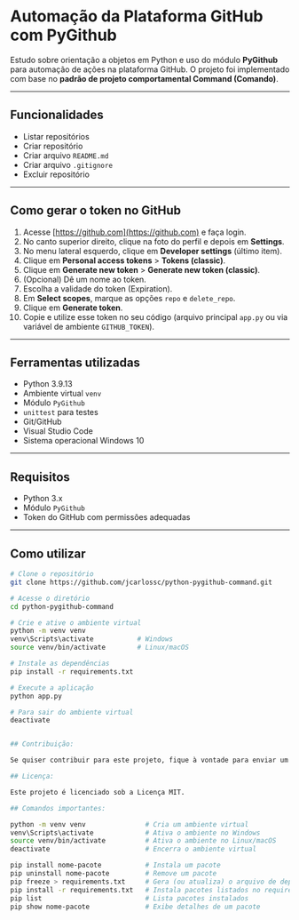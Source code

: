 # Automação da Plataforma GitHub com PyGithub

Estudo sobre orientação a objetos em Python e uso do módulo **PyGithub** para automação de ações na plataforma GitHub. O projeto foi implementado com base no **padrão de projeto comportamental Command (Comando)**.

---

## Funcionalidades

- Listar repositórios
- Criar repositório
- Criar arquivo `README.md`
- Criar arquivo `.gitignore`
- Excluir repositório

---

## Como gerar o token no GitHub

1. Acesse [https://github.com](https://github.com) e faça login.
2. No canto superior direito, clique na foto do perfil e depois em **Settings**.
3. No menu lateral esquerdo, clique em **Developer settings** (último item).
4. Clique em **Personal access tokens** > **Tokens (classic)**.
5. Clique em **Generate new token** > **Generate new token (classic)**.
6. (Opcional) Dê um nome ao token.
7. Escolha a validade do token (Expiration).
8. Em **Select scopes**, marque as opções `repo` e `delete_repo`.
9. Clique em **Generate token**.
10. Copie e utilize esse token no seu código (arquivo principal `app.py` ou via variável de ambiente `GITHUB_TOKEN`).

---

## Ferramentas utilizadas

- Python 3.9.13
- Ambiente virtual `venv`
- Módulo `PyGithub`
- `unittest` para testes
- Git/GitHub
- Visual Studio Code
- Sistema operacional Windows 10

---

## Requisitos

- Python 3.x
- Módulo `PyGithub`
- Token do GitHub com permissões adequadas

---

## Como utilizar

```bash
# Clone o repositório
git clone https://github.com/jcarlossc/python-pygithub-command.git

# Acesse o diretório
cd python-pygithub-command

# Crie e ative o ambiente virtual
python -m venv venv
venv\Scripts\activate           # Windows
source venv/bin/activate        # Linux/macOS

# Instale as dependências
pip install -r requirements.txt

# Execute a aplicação
python app.py

# Para sair do ambiente virtual
deactivate


## Contribuição:

Se quiser contribuir para este projeto, fique à vontade para enviar um pull request ou relatar problemas na seção de issues.

## Licença:

Este projeto é licenciado sob a Licença MIT.

## Comandos importantes:

python -m venv venv               # Cria um ambiente virtual
venv\Scripts\activate             # Ativa o ambiente no Windows
source venv/bin/activate          # Ativa o ambiente no Linux/macOS
deactivate                        # Encerra o ambiente virtual

pip install nome-pacote           # Instala um pacote
pip uninstall nome-pacote         # Remove um pacote
pip freeze > requirements.txt     # Gera (ou atualiza) o arquivo de dependências
pip install -r requirements.txt   # Instala pacotes listados no requirements.txt
pip list                          # Lista pacotes instalados
pip show nome-pacote              # Exibe detalhes de um pacote
